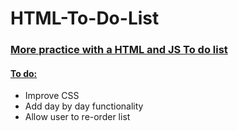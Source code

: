 <h1> HTML-To-Do-List </h1>
<h3> <ins> More practice with a HTML and JS To do list </ins> </h3>
<h4><ins>To do:</ins></h4>
<ul>
  <li>Improve CSS</li>
  <li>Add day by day functionality</li>
  <li>Allow user to re-order list</li>
</ul>
